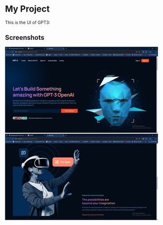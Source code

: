 # My Project

This is the UI of GPT3:

## Screenshots

![Screenshot 1](/screenshots/scr1.png)
![Screenshot 2](/screenshots/scr2.png)
